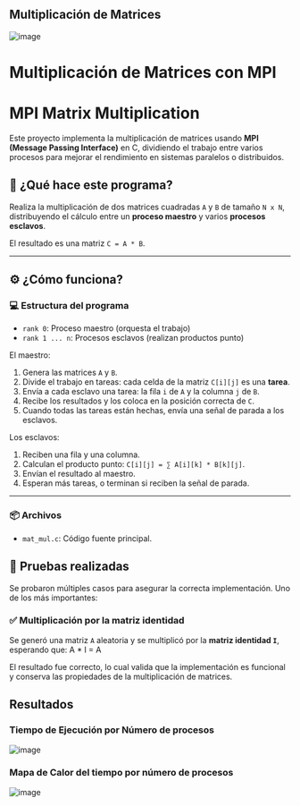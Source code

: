 ## Multiplicación de Matrices

![image](https://github.com/user-attachments/assets/39931cd0-8393-4ce7-bf8d-894a2bf9519a)


# Multiplicación de Matrices con MPI

# MPI Matrix Multiplication

Este proyecto implementa la multiplicación de matrices usando **MPI (Message Passing Interface)** en C, dividiendo el trabajo entre varios procesos para mejorar el rendimiento en sistemas paralelos o distribuidos.

## 🧠 ¿Qué hace este programa?

Realiza la multiplicación de dos matrices cuadradas `A` y `B` de tamaño `N x N`, distribuyendo el cálculo entre un **proceso maestro** y varios **procesos esclavos**.

El resultado es una matriz `C = A * B`.

---

## ⚙️ ¿Cómo funciona?

### 💻 Estructura del programa

- `rank 0`: Proceso maestro (orquesta el trabajo)
- `rank 1 ... n`: Procesos esclavos (realizan productos punto)

El maestro:
1. Genera las matrices `A` y `B`.
2. Divide el trabajo en tareas: cada celda de la matriz `C[i][j]` es una **tarea**.
3. Envía a cada esclavo una tarea: la fila `i` de `A` y la columna `j` de `B`.
4. Recibe los resultados y los coloca en la posición correcta de `C`.
5. Cuando todas las tareas están hechas, envía una señal de parada a los esclavos.

Los esclavos:
1. Reciben una fila y una columna.
2. Calculan el producto punto: `C[i][j] = ∑ A[i][k] * B[k][j]`.
3. Envían el resultado al maestro.
4. Esperan más tareas, o terminan si reciben la señal de parada.

---

### 📦 Archivos

- `mat_mul.c`: Código fuente principal.

## 🧪 Pruebas realizadas

Se probaron múltiples casos para asegurar la correcta implementación. Uno de los más importantes:

### ✅ Multiplicación por la matriz identidad

Se generó una matriz `A` aleatoria y se multiplicó por la **matriz identidad `I`**, esperando que: A * I = A


El resultado fue correcto, lo cual valida que la implementación es funcional y conserva las propiedades de la multiplicación de matrices.

## Resultados

### Tiempo de Ejecución por Número de procesos
![image](https://github.com/user-attachments/assets/4eae2ee5-93d6-43c3-8f61-8103947d0a71)

### Mapa de Calor del tiempo por número de procesos
![image](https://github.com/user-attachments/assets/52816c86-8a7f-4451-9d83-46af27626918)

